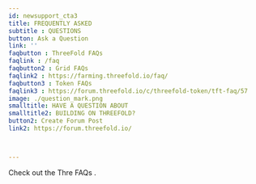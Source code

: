 ```yaml
---
id: newsupport_cta3
title: FREQUENTLY ASKED  
subtitle : QUESTIONS
button: Ask a Question
link: ''
faqbutton : ThreeFold FAQs
faqlink : /faq
faqbutton2 : Grid FAQs
faqlink2 : https://farming.threefold.io/faq/
faqbutton3 : Token FAQs
faqlink3 : https://forum.threefold.io/c/threefold-token/tft-faq/57
image: ./question_mark.png
smalltitle: HAVE A QUESTION ABOUT
smalltitle2: BUILDING ON THREEFOLD?
button2: Create Forum Post
link2: https://forum.threefold.io/



---
```

Check out the Thre FAQs .



